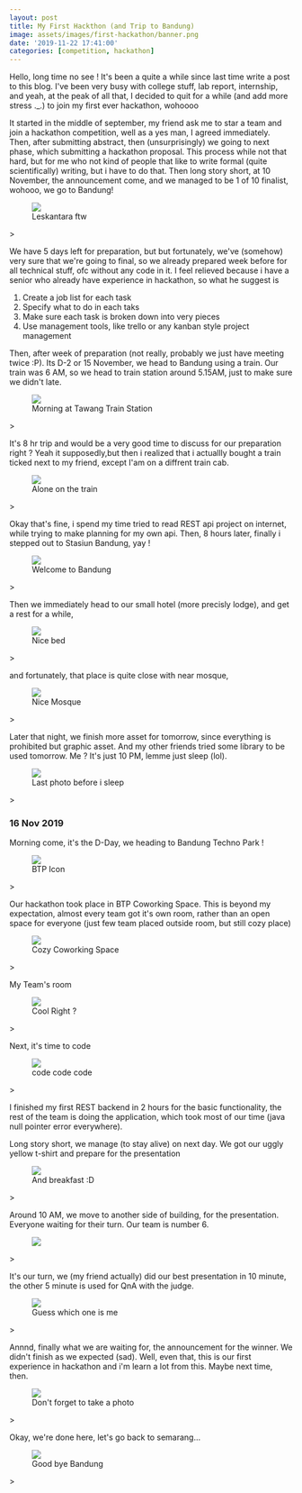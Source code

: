 ```yaml
---
layout: post
title: My First Hackthon (and Trip to Bandung)
image: assets/images/first-hackathon/banner.png
date: '2019-11-22 17:41:00'
categories: [competition, hackathon]
---
```


Hello, long time no see ! It's been a quite a while since last time write a post to this blog. I've been very busy with college stuff, lab report, internship, and yeah, at the peak of all that, I decided to quit for a while (and add more stress  ._.) to join my first ever hackathon, wohoooo

It started in the middle of september, my friend ask me to star a team and join a hackathon competition, well as a yes man, I agreed immediately. Then, after submitting abstract, then (unsurprisingly) we going to next phase, which submitting a hackathon proposal. This process while not that hard, but for me who not kind of people that like to write formal (quite scientifically) writing, but i have to do that. Then long story short, at 10 November, the announcement come, and we managed to be 1 of 10 finalist, wohooo, we go to Bandung!

<!--kg-card-begin: image--><figure class="kg-card kg-image-card"><img src="/assets/images/first-hackathon/finalist.png" class="kg-image"><figcaption>Leskantara ftw</figcaption></figure><!--kg-card-end: image-->>


We have 5 days left for preparation, but but fortunately, we've (somehow) very sure that we're going to final, so we already prepared week before for all technical stuff, ofc without any code in it. I feel relieved because i have a senior who already have experience in hackathon, so what he suggest is

1. Create a job list for each task
2. Specify what to do in each taks
3. Make sure each task is broken down into very pieces
4. Use management tools, like trello or any kanban style project management

Then, after week of preparation (not really, probably we just have meeting twice :P). Its D-2 or 15 November, we head to Bandung using a train. Our train was 6 AM, so we head to train station around 5.15AM, just to make sure we didn't late.

<!--kg-card-begin: image--><figure class="kg-card kg-image-card"><img src="/assets/images/first-hackathon/morning-station.jpg" class="kg-image"><figcaption>Morning at Tawang Train Station</figcaption></figure><!--kg-card-end: image-->>


 It's 8 hr trip and would be a very good time to discuss for our preparation right ? Yeah it supposedly,but then i realized that i actuallly bought a train ticked next to my friend, except I'am on a diffrent train cab. 

<!--kg-card-begin: image--><figure class="kg-card kg-image-card"><img src="/assets/images/first-hackathon/cab-3.jpg" class="kg-image"><figcaption>Alone on the train</figcaption></figure><!--kg-card-end: image-->>

Okay that's fine, i spend my time tried to read REST api project on internet, while trying to make planning for my own api. Then, 8 hours later, finally i stepped out to Stasiun Bandung, yay !

<!--kg-card-begin: image--><figure class="kg-card kg-image-card"><img src="/assets/images/first-hackathon/stasiun-bandung.jpg" class="kg-image"><figcaption>Welcome to Bandung</figcaption></figure><!--kg-card-end: image-->>

Then we immediately head to our small hotel (more precisly lodge), and get a rest for a while,

<!--kg-card-begin: image--><figure class="kg-card kg-image-card"><img src="/assets/images/first-hackathon/room.jpg" class="kg-image"><figcaption>Nice bed</figcaption></figure><!--kg-card-end: image-->>

and fortunately, that place is quite close with near mosque, 

<!--kg-card-begin: image--><figure class="kg-card kg-image-card"><img src="/assets/images/first-hackathon/nurul-huda.jpg" class="kg-image"><figcaption>Nice Mosque</figcaption></figure><!--kg-card-end: image-->>

Later that night, we finish more asset for tomorrow, since everything is prohibited but graphic asset. And my other friends tried some library to be used tomorrow. Me ? It's just 10 PM, lemme just sleep (lol).

<!--kg-card-begin: image--><figure class="kg-card kg-image-card"><img src="/assets/images/first-hackathon/before-sleep.jpg" class="kg-image"><figcaption>Last photo before i sleep</figcaption></figure><!--kg-card-end: image-->>

### 16 Nov 2019

Morning come, it's the D-Day, we heading to Bandung Techno Park !

<!--kg-card-begin: image--><figure class="kg-card kg-image-card"><img src="/assets/images/first-hackathon/btp.jpg" class="kg-image"><figcaption>BTP Icon</figcaption></figure><!--kg-card-end: image-->>

Our hackathon took place in BTP Coworking Space. This is beyond my expectation, almost every team got it's own room, rather than an open space for everyone (just few team placed outside room, but still cozy place)

<!--kg-card-begin: image--><figure class="kg-card kg-image-card"><img src="/assets/images/first-hackathon/btp-cws.JPG" class="kg-image"><figcaption>Cozy Coworking Space</figcaption></figure><!--kg-card-end: image-->>

My Team's room

<!--kg-card-begin: image--><figure class="kg-card kg-image-card"><img src="/assets/images/first-hackathon/cool-room.jpg" class="kg-image"><figcaption>Cool Right ?</figcaption></figure><!--kg-card-end: image-->>

Next, it's time to code

<!--kg-card-begin: image--><figure class="kg-card kg-image-card"><img src="/assets/images/first-hackathon/d1.jpg" class="kg-image"><figcaption>code code code</figcaption></figure><!--kg-card-end: image-->>

I finished my first REST backend in 2 hours for the basic functionality, the rest of the team is doing the application, which took most of our time (java null pointer error everywhere). 

Long story short, we manage (to stay alive) on next day. We got our uggly yellow t-shirt and prepare for the presentation

<!--kg-card-begin: image--><figure class="kg-card kg-image-card"><img src="/assets/images/first-hackathon/breakfast.jpg" class="kg-image"><figcaption>And breakfast :D</figcaption></figure><!--kg-card-end: image-->>

Around 10 AM, we move to another side of building, for the presentation. Everyone waiting for their turn. Our team is number 6.


<!--kg-card-begin: image--><figure class="kg-card kg-image-card"><img src="/assets/images/first-hackathon/d2.jpg" class="kg-image"><figcaption></figcaption></figure><!--kg-card-end: image-->>


It's our turn, we (my friend actually) did our best presentation in 10 minute, the other 5 minute is used for QnA with the judge.

<!--kg-card-begin: image--><figure class="kg-card kg-image-card"><img src="/assets/images/first-hackathon/pp.jpg" class="kg-image"><figcaption></figcaption>Guess which one is me</figure><!--kg-card-end: image-->>

Annnd, finally what we are waiting for, the announcement for the winner. We didn't finish as we expected (sad). Well, even that, this is our first experience in hackathon and i'm learn a lot from this. Maybe next time, then.

<!--kg-card-begin: image--><figure class="kg-card kg-image-card"><img src="/assets/images/first-hackathon/not-bad.jpg" class="kg-image"><figcaption></figcaption>Don't forget to take a photo</figure><!--kg-card-end: image-->>

Okay, we're done here, let's go back to semarang...

<!--kg-card-begin: image--><figure class="kg-card kg-image-card"><img src="/assets/images/first-hackathon/seeya.jpg" class="kg-image"><figcaption></figcaption>Good bye Bandung</figure><!--kg-card-end: image-->>

